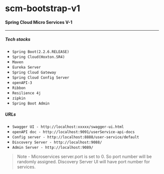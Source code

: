 # scm-bootstrap-v1
#### Spring Cloud Micro Services V-1
***
##### Tech stacks

* `Spring Boot(2.2.6.RELEASE)` 
* `Spring Cloud(Hoxton.SR4)` 
* `Maven` 
* `Eureka Server` 
* `Spring Cloud Gateway`
* `Spring Cloud Config Server`
* `openAPI-3`
* `Ribbon`
* `Resilience 4j`
* `zipkin`
* `Spring Boot Admin`

##### URLs

- `Swagger UI - http://localhost:xxxxx/swagger-ui.html`
- `openAPI doc - http://localhost:9091/userService-api-docs` 
- `Config server - http://localhost:8888/user-service/default`
- `Discovery Server - http://localhost:9088/`
- `Admin Server - http://localhost:9089/`

> Note - Microservices server.port is set to 0. So port number will be randomly assigned. 
> Discovery Server UI will have port number for services.




